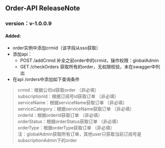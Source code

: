 ## Order-API ReleaseNote

### version：v-1.0.0.9
#### Added:
- order实例中添加crmid（该字段从sso获取）
- 添加api： 
   - POST /addCrmid 补全之前order中的crmid，操作权限：globalAdmin
   - GET /checkOrders 获取所有的order，无权限校验，未在swagger中列出
- 在api /orders中添加如下查询条件   
> crmid：根据公司id获取order （非必填）  
> subscriptionId：根据订阅号id获取订单 （非必填）  
> serviceName：根据serviceName获取订单 （非必填）  
> serviceCategory：根据serviceName获取订单 （非必填）  
> orderId：根据orderId获取订单 （非必填）  
> orderStatus：根据orderStatus获取订单 （非必填）  
> orderType：根据orderType获取订单 （非必填）  
> 注：globalAdmin获取所有订单，其他user只获取当前订阅号是subscriptionAdmin下的order

